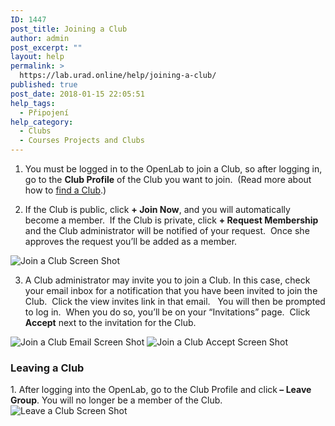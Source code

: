 ```yaml
---
ID: 1447
post_title: Joining a Club
author: admin
post_excerpt: ""
layout: help
permalink: >
  https://lab.urad.online/help/joining-a-club/
published: true
post_date: 2018-01-15 22:05:51
help_tags:
  - Připojení
help_category:
  - Clubs
  - Courses Projects and Clubs
---
```

1. You must be logged in to the OpenLab to join a Club, so after logging in, go to the <strong>Club Profile</strong> of the Club you want to join.  (Read more about how to <a title="Finding a Club" href="https://openlab.citytech.cuny.edu/blog/help/finding-a-club/">find a Club</a>.)

2. If the Club is public, click <strong>+ Join Now</strong>, and you will automatically become a member.  If the Club is private, click <strong>+ Request Membership</strong> and the Club administrator will be notified of your request.  Once she approves the request you’ll be added as a member.

<img class="alignnone wp-image-36183 size-full" src="https://openlab.citytech.cuny.edu/wp-content/uploads/2012/08/Joining_Course_1_v2.png" alt="Join a Club Screen Shot" />

3. A Club administrator may invite you to join a Club. In this case, check your email inbox for a notification that you have been invited to join the Club.  Click the view invites link in that email.   You will then be prompted to log in.  When you do so, you’ll be on your “Invitations” page.  Click <strong>Accept</strong> next to the invitation for the Club.

<img class="alignnone" src="https://openlab.citytech.cuny.edu/wp-content/uploads/2012/07/Joining_Course_2a.png" alt="Join a Club Email Screen Shot" />

<img class="alignnone wp-image-36450 size-full" src="https://openlab.citytech.cuny.edu/wp-content/uploads/2012/09/Joining_Club_2b_V2.png" alt="Join a Club Accept Screen Shot" />
<h3><strong>Leaving a Club</strong></h3>
1. After logging into the OpenLab, go to the Club Profile and click<strong> – Leave Group</strong>. You will no longer be a member of the Club.

<img class="alignnone wp-image-36451 size-full" src="https://openlab.citytech.cuny.edu/wp-content/uploads/2012/09/Joining_Club_3_V2.png" alt="Leave a Club Screen Shot" />